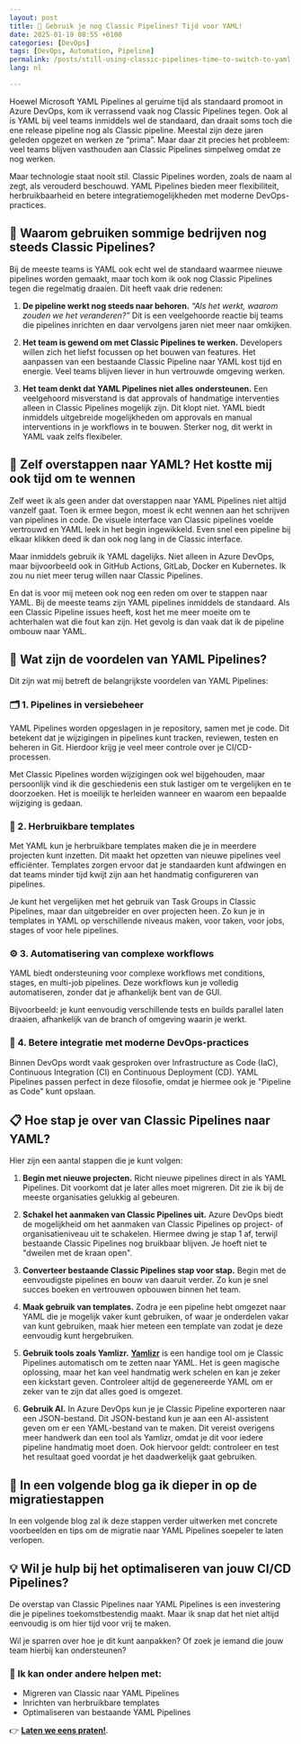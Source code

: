 ```yaml
---
layout: post
title: 🧪 Gebruik je nog Classic Pipelines? Tijd voor YAML!
date: 2025-01-19 08:55 +0100
categories: [DevOps]
tags: [DevOps, Automation, Pipeline]
permalink: /posts/still-using-classic-pipelines-time-to-switch-to-yaml
lang: nl

---
```


Hoewel Microsoft YAML Pipelines al geruime tijd als standaard promoot in
Azure DevOps, kom ik verrassend vaak nog Classic Pipelines tegen. Ook al
is YAML bij veel teams inmiddels wel de standaard, dan draait soms
toch die ene release pipeline nog als Classic pipeline. Meestal
zijn deze jaren geleden opgezet en werken ze “prima”. Maar daar zit precies
het probleem: veel teams blijven vasthouden aan Classic Pipelines
simpelweg omdat ze nog werken.

Maar technologie staat nooit stil. Classic Pipelines worden,
zoals de naam al zegt, als verouderd beschouwd. YAML Pipelines bieden
meer flexibiliteit, herbruikbaarheid en betere integratiemogelijkheden
met moderne DevOps-practices.

## 🤔 Waarom gebruiken sommige bedrijven nog steeds Classic Pipelines?

Bij de meeste teams is YAML ook echt wel de standaard waarmee nieuwe
pipelines worden gemaakt, maar toch kom ik ook nog Classic Pipelines tegen
die regelmatig draaien. Dit heeft vaak drie redenen:

1. **De pipeline werkt nog steeds naar behoren.**
 _“Als het werkt, waarom zouden we het veranderen?”_ Dit is een
 veelgehoorde reactie bij teams die pipelines inrichten en daar
 vervolgens jaren niet meer naar omkijken.

2. **Het team is gewend om met Classic Pipelines te werken.**
 Developers willen zich het liefst focussen op het bouwen van
 features. Het aanpassen van een bestaande Classic Pipeline naar YAML
 kost tijd en energie. Veel teams blijven liever in hun vertrouwde
 omgeving werken.

3. **Het team denkt dat YAML Pipelines niet alles ondersteunen.**
 Een veelgehoord misverstand is dat approvals of handmatige
 interventies alleen in Classic Pipelines mogelijk zijn. Dit klopt niet.
 YAML biedt inmiddels uitgebreide mogelijkheden om approvals en manual
 interventions in je workflows in te bouwen. Sterker nog, dit werkt in
 YAML vaak zelfs flexibeler.

## 🚀 Zelf overstappen naar YAML? Het kostte mij ook tijd om te wennen

Zelf weet ik als geen ander dat overstappen naar YAML Pipelines niet
altijd vanzelf gaat. Toen ik ermee begon, moest ik echt wennen aan het
schrijven van pipelines in code. De visuele interface van Classic pipelines
voelde vertrouwd en YAML leek in het begin ingewikkeld. Even snel een pipeline
bij elkaar klikken deed ik dan ook nog lang in de Classic interface.

Maar inmiddels gebruik ik YAML dagelijks. Niet alleen in Azure DevOps,
maar bijvoorbeeld ook in GitHub Actions, GitLab, Docker en Kubernetes.
Ik zou nu niet meer terug willen naar Classic Pipelines.

En dat is voor mij meteen ook nog een reden om over te stappen naar YAML.
Bij de meeste teams zijn YAML pipelines inmiddels de standaard. Als een
Classic Pipeline issues heeft, kost het me meer moeite om te achterhalen
wat die fout kan zijn.
Het gevolg is dan vaak dat ik de pipeline ombouw naar YAML.

## 🌟 Wat zijn de voordelen van YAML Pipelines?

Dit zijn wat mij betreft de belangrijkste voordelen van YAML Pipelines:

### 🗂️ 1. Pipelines in versiebeheer

YAML Pipelines worden opgeslagen in je repository, samen met je code. Dit
betekent dat je wijzigingen in pipelines kunt tracken, reviewen, testen en
beheren in Git. Hierdoor krijg je veel meer controle over je CI/CD-processen.

Met Classic Pipelines worden wijzigingen ook wel bijgehouden,
maar persoonlijk vind ik die geschiedenis een stuk lastiger om te
vergelijken en te doorzoeken. Het is moeilijk te herleiden wanneer en waarom
een bepaalde wijziging is gedaan.

### 🔄 2. Herbruikbare templates

Met YAML kun je herbruikbare templates maken die je in meerdere projecten
kunt inzetten. Dit maakt het opzetten van nieuwe pipelines veel
efficiënter. Templates zorgen ervoor dat je standaarden kunt afdwingen en
dat teams minder tijd kwijt zijn aan het handmatig configureren van
pipelines.

Je kunt het vergelijken met het gebruik van Task Groups in Classic
Pipelines, maar dan uitgebreider en over projecten heen. Zo kun je in
templates in YAML op verschillende niveaus maken, voor taken, voor jobs,
stages of voor hele pipelines.

### ⚙️ 3. Automatisering van complexe workflows

YAML biedt ondersteuning voor complexe workflows met conditions, stages,
en multi-job pipelines. Deze workflows kun je volledig automatiseren,
zonder dat je afhankelijk bent van de GUI.

Bijvoorbeeld: je kunt eenvoudig verschillende tests en builds parallel
laten draaien, afhankelijk van de branch of omgeving waarin je werkt.

### 🔐 4. Betere integratie met moderne DevOps-practices

Binnen DevOps wordt vaak gesproken over Infrastructure as Code (IaC),
Continuous Integration (CI) en Continuous Deployment (CD). YAML Pipelines
passen perfect in deze filosofie, omdat je hiermee ook je "Pipeline as
Code" kunt opslaan.

## 📋 Hoe stap je over van Classic Pipelines naar YAML?

Hier zijn een aantal stappen die je kunt volgen:

1. **Begin met nieuwe projecten.**
 Richt nieuwe pipelines direct in als YAML Pipelines. Dit voorkomt dat
 je later alles moet migreren. Dit zie ik bij de meeste
 organisaties gelukkig al gebeuren.

2. **Schakel het aanmaken van Classic Pipelines uit.**
 Azure DevOps biedt de mogelijkheid om het aanmaken van Classic
 Pipelines op project- of organisatieniveau uit te schakelen. Hiermee
 dwing je stap 1 af, terwijl bestaande Classic Pipelines nog bruikbaar
 blijven. Je hoeft niet te "dweilen met de kraan open".

3. **Converteer bestaande Classic Pipelines stap voor stap.**
 Begin met de eenvoudigste pipelines en bouw van daaruit verder. Zo kun
 je snel succes boeken en vertrouwen opbouwen binnen het team.

4. **Maak gebruik van templates.**
 Zodra je een pipeline hebt omgezet naar YAML die je mogelijk vaker
 kunt gebruiken, of waar je onderdelen vakar van kunt gebruiken, maak hier
 meteen een template van zodat je deze eenvoudig kunt hergebruiken.

5. **Gebruik tools zoals Yamlizr.**
 [**Yamlizr**](https://github.com/f2calv/yamlizr)
 is een handige tool om je Classic Pipelines automatisch om te
 zetten naar YAML. Het is geen magische oplossing, maar het kan veel
 handmatig werk schelen en kan je zeker een kickstart geven. Controleer altijd
 de gegenereerde YAML om er zeker van te zijn dat alles goed is omgezet.

6. **Gebruik AI.**
 In Azure DevOps kun je je Classic Pipeline exporteren naar een JSON-bestand.
 Dit JSON-bestand kun je aan een AI-assistent geven om er een YAML-bestand van
 te maken. Dit vereist overigens meer handwerk dan een tool als Yamlizr,
 omdat je dit voor iedere pipeline handmatig moet doen. Ook hiervoor geldt:
 controleer en test het resultaat goed voordat je het daadwerkelijk gaat gebruiken.

## 🔧 In een volgende blog ga ik dieper in op de migratiestappen

In een volgende blog zal ik deze stappen verder uitwerken met concrete
voorbeelden en tips om de migratie naar YAML Pipelines soepeler te laten
verlopen.

## 💡 Wil je hulp bij het optimaliseren van jouw CI/CD Pipelines?

De overstap van Classic Pipelines naar YAML Pipelines is een investering
die je pipelines toekomstbestendig maakt. Maar ik snap dat het niet
altijd eenvoudig is om hier tijd voor vrij te maken.

Wil je sparren over hoe je dit kunt aanpakken? Of zoek je iemand die jouw
team hierbij kan ondersteunen?

### 🎯 Ik kan onder andere helpen met:

- Migreren van Classic naar YAML Pipelines
- Inrichten van herbruikbare templates
- Optimaliseren van bestaande YAML Pipelines

👉 [**Laten we eens praten!**](mailto:info@mikebeemsterboer.nl).
